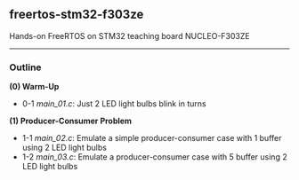 ## freertos-stm32-f303ze
Hands-on FreeRTOS on STM32 teaching board NUCLEO-F303ZE

----

### Outline

**(0) Warm-Up**
- 0-1 *main_01.c*: Just 2 LED light bulbs blink in turns

**(1) Producer-Consumer Problem**
- 1-1 *main_02.c*: Emulate a simple producer-consumer case with 1 buffer using 2 LED light bulbs 
- 1-2 *main_03.c*: Emulate a producer-consumer case with 5 buffer using 2 LED light bulbs 
